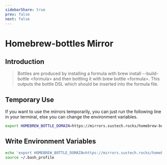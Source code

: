 ```yaml
---
sidebarShare: true
prev: false
next: false
---
```


# Homebrew-bottles Mirror

## Introduction

> Bottles are produced by installing a formula with brew install --build-bottle \<formula\> and then bottling it with brew bottle \<formula\>. This outputs the bottle DSL which should be inserted into the formula file.

## Temporary Use

If you want to use the mirrors temporarily, you can just run the following line in your terminal, else you can change the environment variables.

``` sh
export HOMEBREW_BOTTLE_DOMAIN=https://mirrors.sustech.rocks/homebrew-bottles
```

## Write Environment Variables

``` sh
echo 'export HOMEBREW_BOTTLE_DOMAIN=https://mirrors.sustech.rocks/homebrew-bottles' >> ~/.bash_profile
source ~/.bash_profile
```